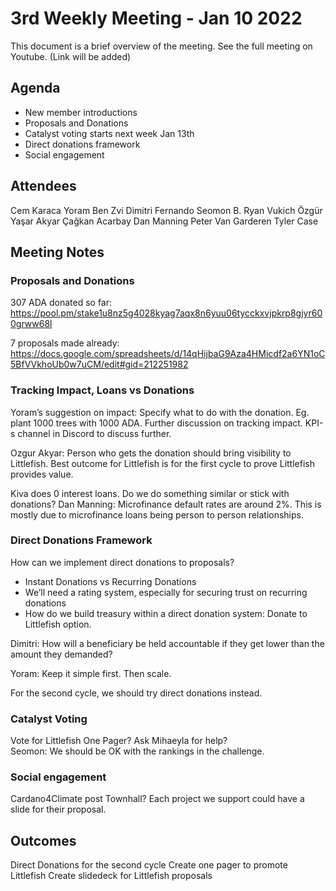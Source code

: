 # 3rd Weekly Meeting - Jan 10 2022
This document is a brief overview of the meeting. See the full meeting on Youtube. (Link will be added)

## Agenda
- New member introductions
- Proposals and Donations
- Catalyst voting starts next week Jan 13th
- Direct donations framework
- Social engagement
## Attendees
Cem Karaca
Yoram Ben Zvi
Dimitri Fernando
Seomon B.
Ryan Vukich
Özgür Yaşar Akyar
Çağkan Acarbay
Dan Manning
Peter Van Garderen
Tyler Case

## Meeting Notes

### Proposals and Donations 

307 ADA donated so far: https://pool.pm/stake1u8nz5g4028kyag7aqx8n6yuu06tycckxvjpkrp8gjyr600grww68l

7 proposals made already: 
https://docs.google.com/spreadsheets/d/14qHijbaG9Aza4HMicdf2a6YN1oC5BfVVkhoUb0w7uCM/edit#gid=212251982

### Tracking Impact, Loans vs Donations

Yoram’s suggestion on impact: Specify what to do with the donation. Eg. plant 1000 trees with 1000 ADA. Further discussion on tracking impact. KPI-s channel in Discord to discuss further.

Ozgur Akyar: Person who gets the donation should bring visibility to Littlefish. Best outcome for Littlefish is for the first cycle to prove Littlefish provides value. 

Kiva does 0 interest loans. Do we do something similar or stick with donations? Dan Manning: Microfinance default rates are around 2%. This is mostly due to microfinance loans being person to person relationships. 

### Direct Donations Framework
How can we implement direct donations to proposals?
- Instant Donations vs Recurring Donations
- We’ll need a rating system, especially for securing trust on recurring donations
- How do we build treasury within a direct donation system: Donate to Littlefish option.

Dimitri: How will a beneficiary be held accountable if they get lower than the amount they demanded?    

Yoram: Keep it simple first. Then scale.

For the second cycle, we should try direct donations instead. 

### Catalyst Voting

Vote for Littlefish One Pager?
Ask Mihaeyla for help?    
Seomon: We should be OK with the rankings in the challenge.

### Social engagement

Cardano4Climate post Townhall? Each project we support could have a slide for their proposal.

## Outcomes
Direct Donations for the second cycle
Create one pager to promote Littlefish
Create slidedeck for Littlefish proposals



